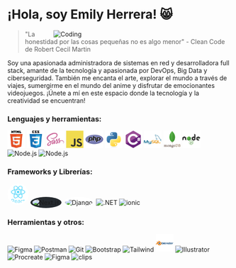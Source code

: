 # ¡Hola, soy Emily Herrera! 😸
<img align="right" alt="Coding" width="400" src="https://i.pinimg.com/564x/e6/8b/9b/e68b9b3f617748799b2b3d04f4fa32bf.jpg">

> "La honestidad por las cosas pequeñas no es algo menor" - Clean Code de Robert Cecil Martin

Soy una apasionada administradora de sistemas en red y desarrolladora full stack, amante de la tecnología y apasionada por DevOps, Big Data y ciberseguridad. También me encanta el arte, explorar el mundo a través de viajes, sumergirme en el mundo del anime y disfrutar de emocionantes videojuegos. ¡Únete a mí en este espacio donde la tecnología y la creatividad se encuentran!

<h3 align="left">Lenguajes y herramientas:</h3>
<p align="left">
<img src="https://raw.githubusercontent.com/devicons/devicon/master/icons/html5/html5-original-wordmark.svg" alt="HTML5" width="40" height="40"/>
<img src="https://raw.githubusercontent.com/devicons/devicon/master/icons/css3/css3-original-wordmark.svg" alt="CSS3" width="40" height="40"/>
<img src="https://raw.githubusercontent.com/devicons/devicon/master/icons/sass/sass-original.svg" alt="Sass" width="40" height="40"/>
<img src="https://raw.githubusercontent.com/devicons/devicon/master/icons/javascript/javascript-original.svg" alt="JavaScript" width="40" height="40"/>
<img src="https://raw.githubusercontent.com/devicons/devicon/master/icons/php/php-original.svg" alt="PHP" width="40" height="40"/>
<img src="https://raw.githubusercontent.com/devicons/devicon/master/icons/python/python-original.svg" alt="Python" width="40" height="40"/>
<img src="https://raw.githubusercontent.com/devicons/devicon/master/icons/csharp/csharp-original.svg" alt="C#" width="40" height="40"/>
<img src="https://raw.githubusercontent.com/devicons/devicon/master/icons/mysql/mysql-original-wordmark.svg" alt="MySQL" width="40" height="40"/>
<img src="https://raw.githubusercontent.com/devicons/devicon/master/icons/mongodb/mongodb-original-wordmark.svg" alt="MongoDB" width="40" height="40"/>
<img src="https://raw.githubusercontent.com/devicons/devicon/master/icons/nodejs/nodejs-original-wordmark.svg" alt="Node.js" width="40" height="40"/>
<img src="https://ih1.redbubble.net/image.559998585.2504/flat,750x,075,f-pad,750x1000,f8f8f8.u3.jpg" alt="Node.js" width="40" height="40"/>
<img src="https://upload.wikimedia.org/wikipedia/commons/thumb/1/1b/R_logo.svg/724px-R_logo.svg.png" alt="Node.js" width="40" height="40"/>

</p>

<h3 align="left">Frameworks y Librerías:</h3>
<p align="left">
<img src="https://raw.githubusercontent.com/devicons/devicon/master/icons/react/react-original-wordmark.svg" alt="React" width="40" height="40" style="background-color:white; padding:4px; border-radius:50%" />
<img src="https://decodenatura.com/static/fb8aa1bb70c9925ce1ae22dc2711b343/nextjs-logo.png" alt="Next.js" width="40" height="40" style="background-color:#24292e; padding:4px; border-radius:50%" />
<img src="https://w7.pngwing.com/pngs/609/443/png-transparent-django-original-logo-icon-thumbnail.png" alt="Django" width="40" height="40" style="background-color:white; padding:4px; border-radius:50%" />
<img src="https://upload.wikimedia.org/wikipedia/commons/thumb/7/7d/Microsoft_.NET_logo.svg/2048px-Microsoft_.NET_logo.svg.png" alt=".NET" width="40" height="40" />
<img src="https://upload.wikimedia.org/wikipedia/commons/thumb/d/d1/Ionic_Logo.svg/1280px-Ionic_Logo.svg.png" alt="ionic" width="40" height="40" />


</p>

<h3 align="left">Herramientas y otros:</h3>
<p align="left">
<img src="https://www.vectorlogo.zone/logos/figma/figma-icon.svg" alt="Figma" width="40" height="40"/>
<img src="https://upload.wikimedia.org/wikipedia/commons/c/c2/Postman_%28software%29.png" alt="Postman" width="40" height="40"/>
<img src="https://www.vectorlogo.zone/logos/git-scm/git-scm-icon.svg" alt="Git" width="40" height="40"/>
<img src="https://cdn.icon-icons.com/icons2/2415/PNG/512/bootstrap_plain_wordmark_logo_icon_146620.png" alt="Bootstrap" width="40" height="40"/>
<img src="https://www.vectorlogo.zone/logos/tailwindcss/tailwindcss-icon.svg" alt="Tailwind" width="40" height="40"/>
<img src="https://raw.githubusercontent.com/devicons/devicon/master/icons/blender/blender-original-wordmark.svg" alt="Blender" width="40" height="40"/>
<img src="https://www.vectorlogo.zone/logos/adobe_illustrator/adobe_illustrator-icon.svg" alt="Illustrator" width="40" height="40"/>
<img src="https://logos-world.net/wp-content/uploads/2023/02/Procreate-Logo.png" alt="Procreate" width="40" height="40"/>
<img src="https://miro.medium.com/v2/resize:fit:256/1*fTad5TujTyKiqb6wOFY0IQ.png" alt="Figma" width="40" height="40"/>
<img src="https://a.fsdn.com/allura/p/clipsrules/icon?1650646762?&w=90" alt="clips" width="40" height="40" />

</p>


